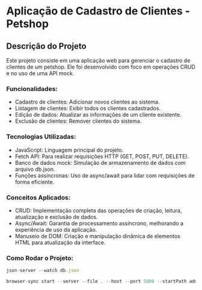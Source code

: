 # Aplicação de Cadastro de Clientes - Petshop
## Descrição do Projeto
Este projeto consiste em uma aplicação web para gerenciar o cadastro de clientes de um petshop. Ele foi desenvolvido com foco em operações CRUD e no uso de uma API mock.

### Funcionalidades:
  
- Cadastro de clientes: Adicionar novos clientes ao sistema.
- Listagem de clientes: Exibir todos os clientes cadastrados.
- Edição de dados: Atualizar as informações de um cliente existente.
- Exclusão de clientes: Remover clientes do sistema.
  
### Tecnologias Utilizadas:
  
- JavaScript: Linguagem principal do projeto.
- Fetch API: Para realizar requisições HTTP (GET, POST, PUT, DELETE).
- Banco de dados mock: Simulação de armazenamento de dados com arquivo db.json.
- Funções assíncronas: Uso de async/await para lidar com requisições de forma eficiente.
  
### Conceitos Aplicados:
  
- CRUD: Implementação completa das operações de criação, leitura, atualização e exclusão de dados.
- Async/Await: Garantia de processamento assíncrono, melhorando a experiência de uso da aplicação.
- Manuseio de DOM: Criação e manipulação dinâmica de elementos HTML para atualização da interface.
  
### Como Rodar o Projeto:

```js
json-server --watch db.json
```
```js
browser-sync start --server --file . --host --port 5000 --startPath admin/telas/lista_cliente.html
```
